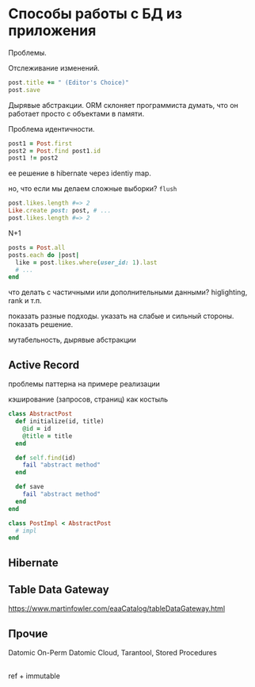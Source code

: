 # Способы работы с БД из приложения


Проблемы.

Отслеживание изменений.

```ruby
post.title += " (Editor's Choice)"
post.save
```

Дырявые абстракции.
ORM склоняет программиста думать, что он работает просто с объектами  в памяти.

Проблема идентичности.

```ruby
post1 = Post.first
post2 = Post.find post1.id
post1 != post2
```

ее решение в hibernate через identiy map.

но, что если мы делаем сложные выборки?
`flush`

```ruby
post.likes.length #=> 2
Like.create post: post, # ...
post.likes.length #=> 2
```

N+1

```ruby
posts = Post.all
posts.each do |post|
  like = post.likes.where(user_id: 1).last
  # ...
end
```

что делать с частичными или дополнительными данными?
higlighting, rank и т.п.




показать разные подходы. указать на слабые и сильный стороны.
показать решение.

мутабельность, дырявые абстракции

## Active Record

проблемы паттерна на примере реализации

кэширование (запросов, страниц) как костыль


```ruby
class AbstractPost
  def initialize(id, title)
    @id = id
    @title = title
  end

  def self.find(id)
    fail "abstract method"
  end

  def save
    fail "abstract method"
  end
end

class PostImpl < AbstractPost
  # impl
end
```

## Hibernate






## Table Data Gateway

https://www.martinfowler.com/eaaCatalog/tableDataGateway.html

## Прочие

Datomic On-Perm
Datomic Cloud, Tarantool, Stored Procedures


##

ref + immutable
